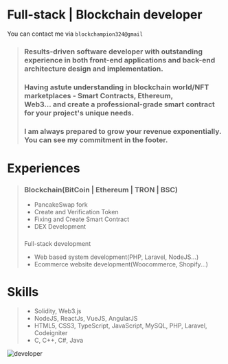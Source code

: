 <h1>Full-stack | Blockchain developer</h1>

You can contact me via ```blockchampion324@gmail ```

> ###  Results-driven software developer with outstanding experience in both front-end applications and back-end architecture design and implementation.
>
> ### Having astute understanding in blockchain world/NFT marketplaces - Smart Contracts, Ethereum, Web3… and create a professional-grade smart contract for your project's unique needs.
>
> ### I am always prepared to grow your revenue exponentially. You can see my commitment in the footer.

<h1>Experiences</h1>

> ### Blockchain(BitCoin | Ethereum | TRON | BSC)
>
> *  PancakeSwap fork
> * Create and Verification Token
> * Fixing and Create Smart Contract
> *  DEX Development
>
> ###
>  Full-stack development
>
> * Web based system development(PHP, Laravel, NodeJS...)
> * Ecommerce website development(Woocommerce, Shopify...)

<h1>Skills</h1>

> * Solidity, Web3.js
> *  NodeJS, ReactJs, VueJS, AngularJS
> * HTML5, CSS3, TypeScript, JavaScript, MySQL, PHP, Laravel, Codeigniter
> * C, C++, C#, Java


![developer](https://user-images.githubusercontent.com/98485373/152718398-2a028396-9ea6-466f-af03-b993054a4574.gif)
